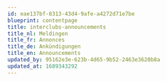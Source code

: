 ```yaml
---
id: eae137bf-8313-43d4-9afe-a4272d71e7be
blueprint: contentpage
title: interclubs-announcements
title_nl: Meldingen
title_fr: Annonces
title_de: Ankündigungen
title_en: Announcements
updated_by: 95162e3e-623b-4d65-9b52-2463e3620b8a
updated_at: 1689343292
---
```

